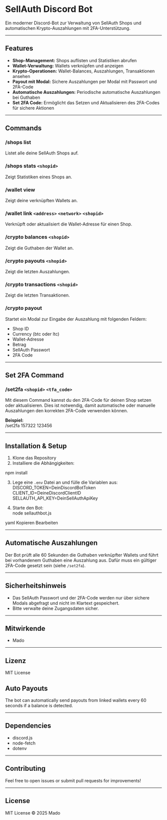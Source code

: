 # SellAuth Discord Bot

Ein moderner Discord-Bot zur Verwaltung von SellAuth Shops und automatischen Krypto-Auszahlungen mit 2FA-Unterstützung.

---

## Features

- **Shop-Management:** Shops auflisten und Statistiken abrufen  
- **Wallet-Verwaltung:** Wallets verknüpfen und anzeigen  
- **Krypto-Operationen:** Wallet-Balances, Auszahlungen, Transaktionen ansehen  
- **Payout mit Modal:** Sichere Auszahlungen per Modal mit Passwort und 2FA-Code  
- **Automatische Auszahlungen:** Periodische automatische Auszahlungen bei Guthaben  
- **Set 2FA Code:** Ermöglicht das Setzen und Aktualisieren des 2FA-Codes für sichere Aktionen  

---

## Commands

### /shops list  
Listet alle deine SellAuth Shops auf.

### /shops stats `<shopid>`  
Zeigt Statistiken eines Shops an.

### /wallet view  
Zeigt deine verknüpften Wallets an.

### /wallet link `<address>` `<network>` `<shopid>`  
Verknüpft oder aktualisiert die Wallet-Adresse für einen Shop.

### /crypto balances `<shopid>`  
Zeigt die Guthaben der Wallet an.

### /crypto payouts `<shopid>`  
Zeigt die letzten Auszahlungen.

### /crypto transactions `<shopid>`  
Zeigt die letzten Transaktionen.

### /crypto payout  
Startet ein Modal zur Eingabe der Auszahlung mit folgenden Feldern:  
- Shop ID  
- Currency (btc oder ltc)  
- Wallet-Adresse  
- Betrag  
- SellAuth Passwort  
- 2FA Code  

---

## Set 2FA Command

### /set2fa `<shopid>` `<tfa_code>`  

Mit diesem Command kannst du den 2FA-Code für deinen Shop setzen oder aktualisieren. Dies ist notwendig, damit automatische oder manuelle Auszahlungen den korrekten 2FA-Code verwenden können.

**Beispiel:**  
/set2fa 157322 123456


---

## Installation & Setup

1. Klone das Repository  
2. Installiere die Abhängigkeiten:  

npm install

3. Lege eine `.env` Datei an und fülle die Variablen aus:  
DISCORD_TOKEN=DeinDiscordBotToken
CLIENT_ID=DeineDiscordClientID
SELLAUTH_API_KEY=DeinSellAuthApiKey

4. Starte den Bot:  
node sellauthbot.js

yaml
Kopieren
Bearbeiten

---

## Automatische Auszahlungen

Der Bot prüft alle 60 Sekunden die Guthaben verknüpfter Wallets und führt bei vorhandenem Guthaben eine Auszahlung aus. Dafür muss ein gültiger 2FA-Code gesetzt sein (siehe `/set2fa`).

---

## Sicherheitshinweis

- Das SellAuth Passwort und der 2FA-Code werden nur über sichere Modals abgefragt und nicht im Klartext gespeichert.  
- Bitte verwalte deine Zugangsdaten sicher.  

---

## Mitwirkende

- Mado

---

## Lizenz

MIT License






## Auto Payouts

The bot can automatically send payouts from linked wallets every 60 seconds if a balance is detected.

---

## Dependencies

- discord.js  
- node-fetch  
- dotenv

---

## Contributing

Feel free to open issues or submit pull requests for improvements!

---

## License

MIT License © 2025 Mado

